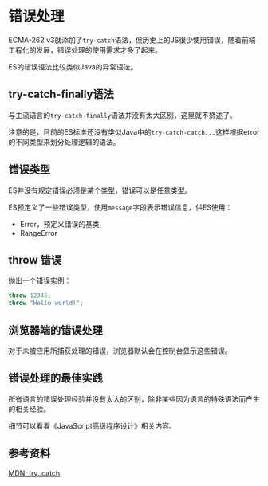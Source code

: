 # 错误处理

ECMA-262 v3就添加了`try-catch`语法，但历史上的JS很少使用错误，随着前端工程化的发展，错误处理的使用需求才多了起来。

ES的错误语法比较类似Java的异常语法。

## try-catch-finally语法

与主流语言的`try-catch-finally`语法并没有太大区别，这里就不赘述了。

注意的是，目前的ES标准还没有类似Java中的`try-catch-catch...`这样根据error的不同类型来划分处理逻辑的语法。

## 错误类型

ES并没有规定错误必须是某个类型，错误可以是任意类型。

ES预定义了一些错误类型，使用`message`字段表示错误信息，供ES使用：

- Error，预定义错误的基类
- RangeError

## throw 错误

抛出一个错误实例：

```js
throw 12345;
throw "Hello world!";
```

## 浏览器端的错误处理

对于未被应用所捕获处理的错误，浏览器默认会在控制台显示这些错误。

## 错误处理的最佳实践

所有语言的错误处理经验并没有太大的区别，除非某些因为语言的特殊语法而产生的相关经验。

细节可以看看《JavaScript高级程序设计》相关内容。

## 参考资料

[MDN: try..catch](https://developer.mozilla.org/zh-CN/docs/Web/JavaScript/Reference/Statements/try...catch)
